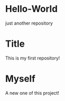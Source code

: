 # Hello-World
just another repository
# Title
This is my first repository!
# Myself
A new one of this project!
